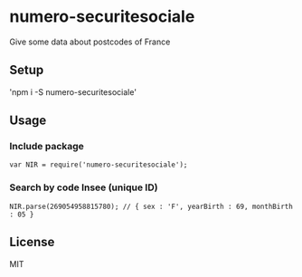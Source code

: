 # numero-securitesociale

Give some data about postcodes of France

## Setup

'npm i -S numero-securitesociale'

## Usage

### Include package

`
var NIR = require('numero-securitesociale');
`

### Search by code Insee (unique ID)

`
NIR.parse(269054958815780);
// { sex : 'F', yearBirth : 69, monthBirth : 05 }
`

## License

MIT